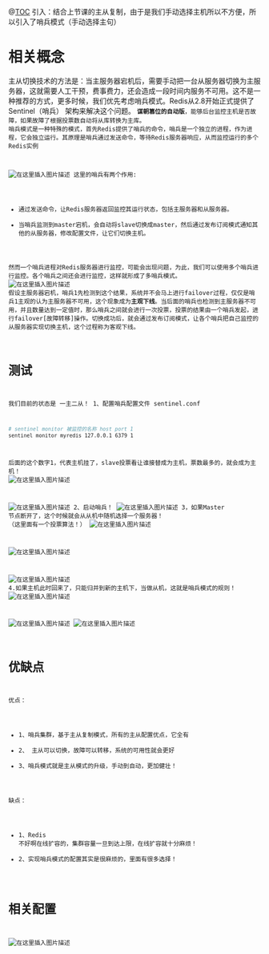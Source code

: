 @[TOC](Redis学习之旅--哨兵模式)
引入：结合上节课的主从复制，由于是我们手动选择主机所以不方便，所以引入了哨兵模式（手动选择主句）
# 相关概念
主从切换技术的方法是：当主服务器宕机后，需要手动把一台从服务器切换为主服务器，这就需要人工干预，费事费力，还会造成一段时间内服务不可用。这不是一种推荐的方式，更多时候，我们优先考虑哨兵模式。Redis从2.8开始正式提供了Sentinel（哨兵） 架构来解决这个问题。
**<code>谋朝篡位的自动版**，能够后台监控主机是否故障，如果故障了根据投票数自动将从库转换为主库。
哨兵模式是一种特殊的模式，首先Redis提供了哨兵的命令，哨兵是一个独立的进程，作为进程，它会独立运行。其原理是哨兵通过发送命令，等待Redis服务器响应，从而监控运行的多个Redis实例


![在这里插入图片描述](https://img-blog.csdnimg.cn/ccc81430170c4c1385db67e6303ee667.png?x-oss-process=image/watermark,type_d3F5LXplbmhlaQ,shadow_50,text_Q1NETiBA6LW1amM=,size_20,color_FFFFFF,t_70,g_se,x_16)
这里的哨兵有两个作用:

 - 通过发送命令，让Redis服务器返回监控其运行状态，包括主服务器和从服务器。
 - 当哨兵监测到master宕机，会自动将slave切换成master，然后通过发布订阅模式通知其他的从服务器，修改配置文件，让它们切换主机。

然而一个哨兵进程对Redis服务器进行监控，可能会出现问题，为此，我们可以使用多个哨兵进行监控。各个哨兵之间还会进行监控，这样就形成了多哨兵模式。
![在这里插入图片描述](https://img-blog.csdnimg.cn/b775c983c50943f28553f8b2333f7c08.png?x-oss-process=image/watermark,type_d3F5LXplbmhlaQ,shadow_50,text_Q1NETiBA6LW1amM=,size_20,color_FFFFFF,t_70,g_se,x_16)
假设主服务器宕机，哨兵1先检测到这个结果，系统并不会马上进行failover过程，仅仅是哨兵1主观的认为主服务器不可用，这个现象成为**主观下线**。当后面的哨兵也检测到主服务器不可用，并且数量达到一定值时，那么哨兵之间就会进行一次投票，投票的结果由一个哨兵发起，进行failover[故障转移]操作。切换成功后，就会通过发布订阅模式，让各个哨兵把自己监控的从服务器实现切换主机，这个过程称为客观下线。

#	测试
我们目前的状态是 一主二从！
1、配置哨兵配置文件 sentinel.conf

```bash
# sentinel monitor 被监控的名称 host port 1 
sentinel monitor myredis 127.0.0.1 6379 1
```
后面的这个数字1，代表主机挂了，slave投票看让谁接替成为主机，票数最多的，就会成为主机！
![在这里插入图片描述](https://img-blog.csdnimg.cn/33a0ee3c6e664b71843dc83cab25d6cc.png?x-oss-process=image/watermark,type_d3F5LXplbmhlaQ,shadow_50,text_Q1NETiBA6LW1amM=,size_20,color_FFFFFF,t_70,g_se,x_16)

![在这里插入图片描述](https://img-blog.csdnimg.cn/72cf5a7169af4337b7437b10f22f2eb9.png?x-oss-process=image/watermark,type_d3F5LXplbmhlaQ,shadow_50,text_Q1NETiBA6LW1amM=,size_20,color_FFFFFF,t_70,g_se,x_16)
2、启动哨兵！
![在这里插入图片描述](https://img-blog.csdnimg.cn/275e5e01a6ed4683a618d6f590d01f94.png?x-oss-process=image/watermark,type_d3F5LXplbmhlaQ,shadow_50,text_Q1NETiBA6LW1amM=,size_20,color_FFFFFF,t_70,g_se,x_16)
3，如果Master 节点断开了，这个时候就会从从机中随机选择一个服务器！ （这里面有一个投票算法！）
![在这里插入图片描述](https://img-blog.csdnimg.cn/aac81a56b4c14159935c8f15cf00dfcb.png?x-oss-process=image/watermark,type_d3F5LXplbmhlaQ,shadow_50,text_Q1NETiBA6LW1amM=,size_20,color_FFFFFF,t_70,g_se,x_16)

![在这里插入图片描述](https://img-blog.csdnimg.cn/e967914497f846e9b71fff185b181cd6.png?x-oss-process=image/watermark,type_d3F5LXplbmhlaQ,shadow_50,text_Q1NETiBA6LW1amM=,size_20,color_FFFFFF,t_70,g_se,x_16)

![在这里插入图片描述](https://img-blog.csdnimg.cn/b6b4dcb7df1949edaef499988ca48273.png?x-oss-process=image/watermark,type_d3F5LXplbmhlaQ,shadow_50,text_Q1NETiBA6LW1amM=,size_20,color_FFFFFF,t_70,g_se,x_16)
4.如果主机此时回来了，只能归并到新的主机下，当做从机，这就是哨兵模式的规则！
![在这里插入图片描述](https://img-blog.csdnimg.cn/bf198bb8b31f4433b95c8ab50c83f038.png?x-oss-process=image/watermark,type_d3F5LXplbmhlaQ,shadow_50,text_Q1NETiBA6LW1amM=,size_20,color_FFFFFF,t_70,g_se,x_16)

![在这里插入图片描述](https://img-blog.csdnimg.cn/8055c1dbdfb842e5aa6bf8022067f928.png?x-oss-process=image/watermark,type_d3F5LXplbmhlaQ,shadow_50,text_Q1NETiBA6LW1amM=,size_20,color_FFFFFF,t_70,g_se,x_16)
![在这里插入图片描述](https://img-blog.csdnimg.cn/cd667f5e1c1245a0a7251af39fce51fe.png?x-oss-process=image/watermark,type_d3F5LXplbmhlaQ,shadow_50,text_Q1NETiBA6LW1amM=,size_20,color_FFFFFF,t_70,g_se,x_16)
# 优缺点

优点：

 - 1、哨兵集群，基于主从复制模式，所有的主从配置优点，它全有
 - 2、 主从可以切换，故障可以转移，系统的可用性就会更好
 - 3、哨兵模式就是主从模式的升级，手动到自动，更加健壮！

缺点：

 - 1、Redis 不好啊在线扩容的，集群容量一旦到达上限，在线扩容就十分麻烦！
 - 2、实现哨兵模式的配置其实是很麻烦的，里面有很多选择！

# 相关配置
![在这里插入图片描述](https://img-blog.csdnimg.cn/8af1d2fd42d84b4f94c76be746bcd31f.png?x-oss-process=image/watermark,type_d3F5LXplbmhlaQ,shadow_50,text_Q1NETiBA6LW1amM=,size_20,color_FFFFFF,t_70,g_se,x_16)

